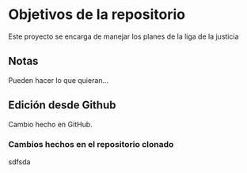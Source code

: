 # Objetivos de la repositorio

Este proyecto se encarga de manejar los planes de la liga de la justicia


## Notas
Pueden hacer lo que quieran...


## Edición desde Github
Cambio hecho en GitHub.


### Cambios hechos en el repositorio clonado
sdfsda

